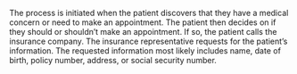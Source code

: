 The process is initiated when the patient discovers that they have a medical concern or need to make an appointment. The patient then decides on if they should or shouldn’t make an appointment. If so, the patient calls the insurance company. The insurance representative requests for the patient’s information. The requested information most likely includes name, date of birth, policy number, address, or social security number. 
